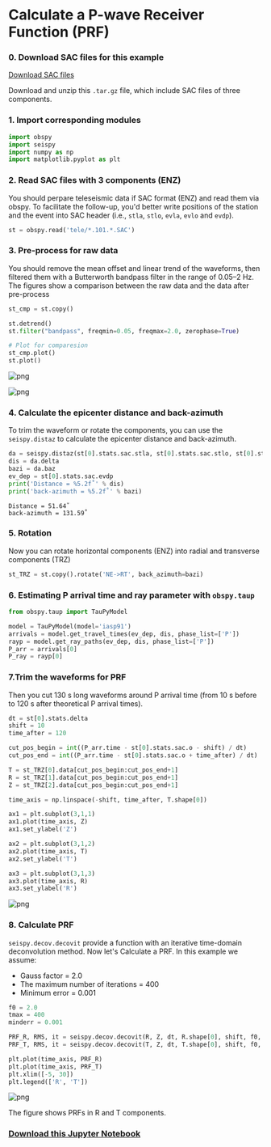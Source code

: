 
# Calculate a P-wave Receiver Function (PRF)

### 0. Download SAC files for this example
[Download SAC files](https://git.nju.edu.cn/xumi1993/source/-/raw/33e89db97bd8c2a9689b27ac843ccaffa7ea2790/rf_example.tar.gz)

Download and unzip this `.tar.gz` file, which include SAC files of three components.

### 1. Import corresponding modules


```python
import obspy
import seispy
import numpy as np
import matplotlib.pyplot as plt
```

### 2. Read SAC files with 3 components (ENZ)
You should perpare teleseismic data if SAC format (ENZ) and read them via obspy. To facilitate the follow-up, you'd better write positions of the station and the event into SAC header (i.e., `stla`, `stlo`, `evla`, `evlo` and `evdp`).


```python
st = obspy.read('tele/*.101.*.SAC')
```

### 3. Pre-process for raw data
You should remove the mean offset and linear trend of the waveforms, then filtered them with a Butterworth bandpass filter in the range of 0.05–2 Hz. The figures show a comparison between the raw data and the data after pre-process


```python
st_cmp = st.copy()

st.detrend()
st.filter("bandpass", freqmin=0.05, freqmax=2.0, zerophase=True)

# Plot for comparesion
st_cmp.plot()
st.plot()
```


![png](/_static/files/output_5_0.png)



![png](/_static/files/output_5_1.png)




### 4. Calculate the epicenter distance and back-azimuth
To trim the waveform or rotate the components, you can use the `seispy.distaz` to calculate the epicenter distance and back-azimuth.



```python
da = seispy.distaz(st[0].stats.sac.stla, st[0].stats.sac.stlo, st[0].stats.sac.evla, st[0].stats.sac.evlo)
dis = da.delta
bazi = da.baz
ev_dep = st[0].stats.sac.evdp
print('Distance = %5.2f˚' % dis)
print('back-azimuth = %5.2f˚' % bazi)
```

    Distance = 51.64˚
    back-azimuth = 131.59˚


### 5. Rotation
Now you can rotate horizontal components (ENZ) into radial and transverse components (TRZ)


```python
st_TRZ = st.copy().rotate('NE->RT', back_azimuth=bazi)
```

### 6. Estimating P arrival time and ray parameter with `obspy.taup`


```python
from obspy.taup import TauPyModel

model = TauPyModel(model='iasp91')
arrivals = model.get_travel_times(ev_dep, dis, phase_list=['P'])
rayp = model.get_ray_paths(ev_dep, dis, phase_list=['P'])
P_arr = arrivals[0]
P_ray = rayp[0]
```


### 7.Trim the waveforms for PRF
Then you cut 130 s long waveforms around P arrival time (from 10 s before to 120 s after theoretical P arrival times).


```python
dt = st[0].stats.delta
shift = 10
time_after = 120

cut_pos_begin = int((P_arr.time - st[0].stats.sac.o - shift) / dt)
cut_pos_end = int((P_arr.time - st[0].stats.sac.o + time_after) / dt)

T = st_TRZ[0].data[cut_pos_begin:cut_pos_end+1]
R = st_TRZ[1].data[cut_pos_begin:cut_pos_end+1]
Z = st_TRZ[2].data[cut_pos_begin:cut_pos_end+1]

time_axis = np.linspace(-shift, time_after, T.shape[0])

ax1 = plt.subplot(3,1,1)
ax1.plot(time_axis, Z)
ax1.set_ylabel('Z')

ax2 = plt.subplot(3,1,2)
ax2.plot(time_axis, T)
ax2.set_ylabel('T')

ax3 = plt.subplot(3,1,3)
ax3.plot(time_axis, R)
ax3.set_ylabel('R')

```



![png](/_static/files/output_13_1.png)


### 8. Calculate PRF
`seispy.decov.decovit` provide a function with an iterative time-domain deconvolution method. Now let's Calculate a PRF. In this example we assume:
- Gauss factor = 2.0
- The maximum number of iterations = 400
- Minimum error = 0.001


```python
f0 = 2.0
tmax = 400
minderr = 0.001

PRF_R, RMS, it = seispy.decov.decovit(R, Z, dt, R.shape[0], shift, f0, tmax, minderr)
PRF_T, RMS, it = seispy.decov.decovit(T, Z, dt, T.shape[0], shift, f0, tmax, minderr)

plt.plot(time_axis, PRF_R)
plt.plot(time_axis, PRF_T)
plt.xlim([-5, 30])
plt.legend(['R', 'T'])
```



![png](/_static/files/output_15_1.png)


The figure shows PRFs in R and T components.

### [Download this Jupyter Notebook](https://git.nju.edu.cn/xumi1993/source/-/raw/33e89db97bd8c2a9689b27ac843ccaffa7ea2790/PRF_Process.ipynb)